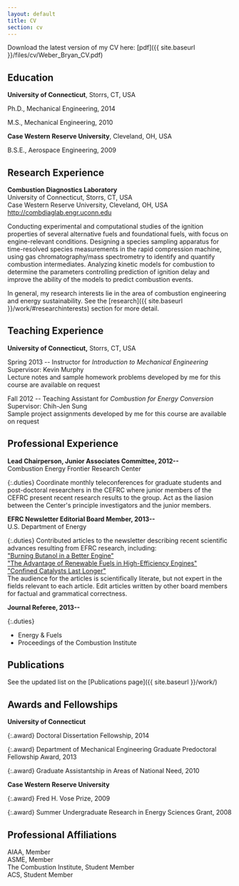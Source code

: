 ```yaml
---
layout: default
title: CV
section: cv
---
```

Download the latest version of my CV here: [pdf]({{ site.baseurl }}/files/cv/Weber_Bryan_CV.pdf)

Education
---
**University of Connecticut**, Storrs, CT, USA

Ph.D., Mechanical Engineering, 2014

M.S., Mechanical Engineering, 2010

**Case Western Reserve University**, Cleveland, OH, USA

B.S.E., Aerospace Engineering, 2009

Research Experience
---
**Combustion Diagnostics Laboratory**  
University of Connecticut, Storrs, CT, USA  
Case Western Reserve University, Cleveland, OH, USA  
<http://combdiaglab.engr.uconn.edu>

Conducting experimental and computational studies of the ignition
properties of several alternative fuels and foundational fuels, with
focus on engine-relevant conditions.
Designing a species sampling apparatus for time-resolved
species measurements in the rapid compression machine, using gas
chromatography/mass spectrometry to identify and quantify
combustion intermediates.
Analyzing kinetic models for combustion to determine the parameters
controlling prediction of ignition delay and improve the ability of
the models to predict combustion events.

In general, my research interests lie in the area of combustion engineering and energy sustainability. 
See the [research]({{ site.baseurl }}/work/#researchinterests) section for more detail.
 

Teaching Experience
---
**University of Connecticut,** Storrs, CT, USA

Spring 2013 -- Instructor for _Introduction to Mechanical Engineering_  
Supervisor: Kevin Murphy  
Lecture notes and sample homework problems developed by me for this course are available on request

Fall 2012 -- Teaching Assistant for _Combustion for Energy Conversion_  
Supervisor: Chih-Jen Sung  
Sample project assignments developed by me for this course are available on request

Professional Experience
---
**Lead Chairperson, Junior Associates Committee, 2012--**  
Combustion Energy Frontier Research Center

{:.duties}
Coordinate monthly teleconferences for graduate students
and post-doctoral researchers in the CEFRC where junior members of
the CEFRC present recent research results to the group.
Act as the liasion between the Center's principle investigators
and the junior members.

**EFRC Newsletter Editorial Board Member, 2013--**  
U.S. Department of Energy

{:.duties}
Contributed articles to the newsletter describing recent scientific advances resulting from EFRC research, including:  
["Burning Butanol in a Better Engine"](http://www.energyfrontier.us/newsletter/201210/burning-butanol-better-engine)  
["The Advantage of Renewable Fuels in High-Efficiency Engines"](http://www.energyfrontier.us/newsletter/201401/advantage-renewable-fuels-high-efficiency-engines)  
["Confined Catalysts Last Longer"](http://www.energyfrontier.us/newsletter/201404/confined-catalysts-last-longer)  
The audience for the articles is scientifically literate, but not
expert in the fields relevant to each article. Edit articles written 
by other board members for factual and grammatical correctness.

**Journal Referee, 2013--**

{:.duties}
+ Energy & Fuels
+ Proceedings of the Combustion Institute

Publications
---
See the updated list on the [Publications page]({{ site.baseurl }}/work/)

Awards and Fellowships
---
**University of Connecticut**

{:.award}
Doctoral Dissertation Fellowship, 2014  

{:.award}
Department of Mechanical Engineering Graduate Predoctoral Fellowship Award, 2013  

{:.award}
Graduate Assistantship in Areas of National Need, 2010  

**Case Western Reserve University**

{:.award}
Fred H. Vose Prize, 2009  

{:.award}
Summer Undergraduate Research in Energy Sciences Grant, 2008  

Professional Affiliations
---
AIAA, Member  
ASME, Member  
The Combustion Institute, Student Member  
ACS, Student Member